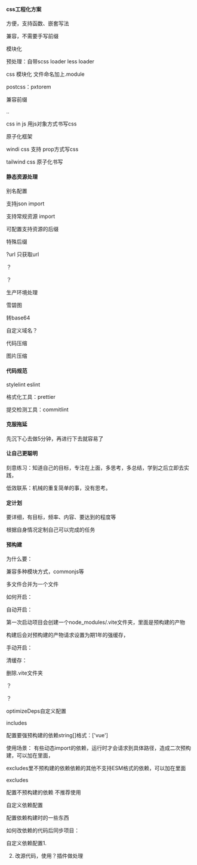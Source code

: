 #### css工程化方案

方便，支持函数、嵌套写法

兼容，不需要手写前缀

模块化

预处理：自带scss loader less loader

css 模块化 文件命名加上.module

postcss：pxtorem

兼容前缀

..

css in js 用js对象方式书写css

原子化框架

windi css  支持 prop方式写css

tailwind css  原子化书写

#### 静态资源处理

别名配置

支持json import

支持常规资源 import

可配置支持资源的后缀

特殊后缀

?url  只获取url

？

？

生产环境处理

雪碧图

转base64

自定义域名？

代码压缩

图片压缩

#### 代码规范

stylelint eslint

格式化工具：prettier

提交检测工具：commitlint

#### 克服拖延

先沉下心去做5分钟，再进行下去就容易了

#### 让自己更聪明

刻意练习：知道自己的目标，专注在上面，多思考，多总结，学到之后立即去实践，

低效联系：机械的重复简单的事，没有思考。

#### 定计划

要详细，有目标，频率、内容、要达到的程度等

根据自身情况定制自己可以完成的任务

#### 预构建

为什么要：

兼容多种模块方式，commonjs等

多文件合并为一个文件

如何开启：

自动开启：

第一次启动项目会创建一个node_modules/.vite文件夹，里面是预构建的产物

构建后会对预构建的产物请求设置为期1年的强缓存，

手动开启：

清缓存：

删除.vite文件夹

？

？

optimizeDeps自定义配置



includes

配置要强预构建的依赖string[]格式：['vue']

使用场景： 有些动态import的依赖，运行时才会请求到具体路径，造成二次预构建，可以加在里面，

excludes里不预构建的依赖依赖的其他不支持ESM格式的依赖，可以加在里面

excludes

配置不预构建的依赖  不推荐使用

自定义依赖配置

配置依赖构建时的一些东西

如何改依赖的代码后同步项目：

自定义依赖配置1.

2. 改源代码，使用？插件做处理

